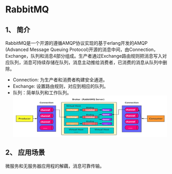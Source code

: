 # RabbitMQ

## 1、 简介

RabbitMQ是一个开源的遵循AMQP协议实现的基于erlang开发的AMQP (Advanced Message Queuing Protocol)开源的消息中间，由Connection，Exchange，队列和消息4部分组成。生产者通过Exchange路由规则把消息写入对应队列，消息可持续存储在队列，消息主动推给消费者，已消费的消息从队列中删除。

* Connection: 为生产者和消费者构建安全通道。
* Exchange: 设置路由规则，对应到相应的队列。
* 队列：简单队列和工作队列。
  ![RabbitMQ架构](./img/1.1-0.png "RabbitMQ架构")

## 2、   应用场景

  微服务和无服务器应用程的解藕，消息可靠传输。
